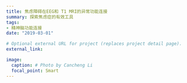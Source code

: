 ```yaml
---
title: 焦虑障碍在EEG和 T1 MRI的异常功能连接
summary: 探索焦虑症的有效工具
tags:
- 精神脑功能连接
date: "2019-03-01"

# Optional external URL for project (replaces project detail page).
external_link: 

image:
  caption: # Photo by Cancheng Li
  focal_point: Smart
---
```

